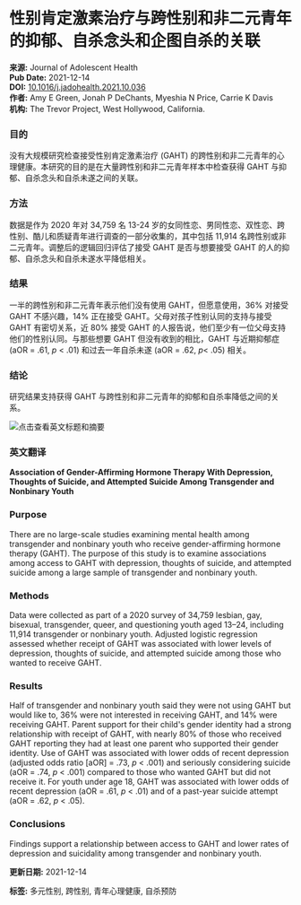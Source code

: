 # 性别肯定激素治疗与跨性别和非二元青年的抑郁、自杀念头和企图自杀的关联

**来源:** Journal of Adolescent Health  
**Pub Date:** 2021-12-14  
**DOI:** [10.1016/j.jadohealth.2021.10.036](https://doi.org/10.1016/j.jadohealth.2021.10.036)  
**作者:** Amy E Green, Jonah P DeChants, Myeshia N Price, Carrie K Davis  
**机构:** The Trevor Project, West Hollywood, California.

### 目的
没有大规模研究检查接受性别肯定激素治疗 (GAHT) 的跨性别和非二元青年的心理健康。本研究的目的是在大量跨性别和非二元青年样本中检查获得 GAHT 与抑郁、自杀念头和自杀未遂之间的关联。

### 方法
数据是作为 2020 年对 34,759 名 13-24 岁的女同性恋、男同性恋、双性恋、跨性别、酷儿和质疑青年进行调查的一部分收集的，其中包括 11,914 名跨性别或非二元青年。调整后的逻辑回归评估了接受 GAHT 是否与想要接受 GAHT 的人的抑郁、自杀念头和自杀未遂水平降低相关。

### 结果
一半的跨性别和非二元青年表示他们没有使用 GAHT，但愿意使用，36% 对接受 GAHT 不感兴趣，14% 正在接受 GAHT。父母对孩子性别认同的支持与接受 GAHT 有密切关系，近 80% 接受 GAHT 的人报告说，他们至少有一位父母支持他们的性别认同。与那些想要 GAHT 但没有收到的相比，GAHT 与近期抑郁症 (aOR = .61, _p_ < .01) 和过去一年自杀未遂 (aOR = .62, _p_< .05) 相关。

### 结论
研究结果支持获得 GAHT 与跨性别和非二元青年的抑郁和自杀率降低之间的关系。

![点击查看英文标题和摘要](https://scdn.x-mol.com/jcss/images/paperTranslation.png)

### 英文翻译
**Association of Gender-Affirming Hormone Therapy With Depression, Thoughts of Suicide, and Attempted Suicide Among Transgender and Nonbinary Youth**

### Purpose
There are no large-scale studies examining mental health among transgender and nonbinary youth who receive gender-affirming hormone therapy (GAHT). The purpose of this study is to examine associations among access to GAHT with depression, thoughts of suicide, and attempted suicide among a large sample of transgender and nonbinary youth.

### Methods
Data were collected as part of a 2020 survey of 34,759 lesbian, gay, bisexual, transgender, queer, and questioning youth aged 13–24, including 11,914 transgender or nonbinary youth. Adjusted logistic regression assessed whether receipt of GAHT was associated with lower levels of depression, thoughts of suicide, and attempted suicide among those who wanted to receive GAHT.

### Results
Half of transgender and nonbinary youth said they were not using GAHT but would like to, 36% were not interested in receiving GAHT, and 14% were receiving GAHT. Parent support for their child's gender identity had a strong relationship with receipt of GAHT, with nearly 80% of those who received GAHT reporting they had at least one parent who supported their gender identity. Use of GAHT was associated with lower odds of recent depression (adjusted odds ratio \[aOR\] = .73, _p_ < .001) and seriously considering suicide (aOR = .74, _p_ < .001) compared to those who wanted GAHT but did not receive it. For youth under age 18, GAHT was associated with lower odds of recent depression (aOR = .61, _p_ < .01) and of a past-year suicide attempt (aOR = .62, _p_ < .05).

### Conclusions
Findings support a relationship between access to GAHT and lower rates of depression and suicidality among transgender and nonbinary youth.

**更新日期:** 2021-12-14

**标签:** 多元性别, 跨性别, 青年心理健康, 自杀预防